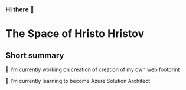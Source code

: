 ### Hi there 👋
# The Space of Hristo Hristov

## Short summary

🔭 I’m currently working on creation of creation of my own web footprint

🌱 I’m currently learning to become Azure Solution Architect

<!--
**h111359/h111359** is a ✨ _special_ ✨ repository because its `README.md` (this file) appears on your GitHub profile.

Here are some ideas to get you started:

- 🔭 I’m currently working on ...
- 🌱 I’m currently learning ...
- 👯 I’m looking to collaborate on ...
- 🤔 I’m looking for help with ...
- 💬 Ask me about ...
- 📫 How to reach me: ...
- 😄 Pronouns: ...
- ⚡ Fun fact: ...
-->


